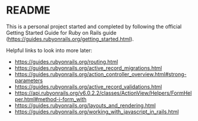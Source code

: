 # README

This is a personal project started and completed by following the official Getting Started Guide for Ruby on Rails guide (https://guides.rubyonrails.org/getting_started.html).

Helpful links to look into more later:

* https://guides.rubyonrails.org/routing.html
* https://guides.rubyonrails.org/active_record_migrations.html
* https://guides.rubyonrails.org/action_controller_overview.html#strong-parameters
* https://guides.rubyonrails.org/active_record_validations.html
* https://api.rubyonrails.org/v6.0.2.2/classes/ActionView/Helpers/FormHelper.html#method-i-form_with
* https://guides.rubyonrails.org/layouts_and_rendering.html
* https://guides.rubyonrails.org/working_with_javascript_in_rails.html
